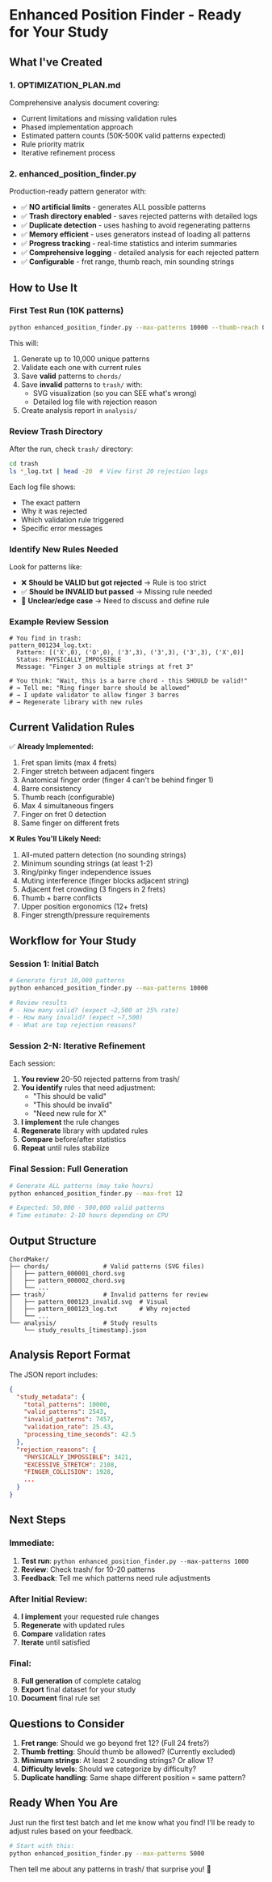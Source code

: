 # Enhanced Position Finder - Ready for Your Study

## What I've Created

### 1. **OPTIMIZATION_PLAN.md**
Comprehensive analysis document covering:
- Current limitations and missing validation rules
- Phased implementation approach  
- Estimated pattern counts (50K-500K valid patterns expected)
- Rule priority matrix
- Iterative refinement process

### 2. **enhanced_position_finder.py**
Production-ready pattern generator with:
- ✅ **NO artificial limits** - generates ALL possible patterns
- ✅ **Trash directory enabled** - saves rejected patterns with detailed logs
- ✅ **Duplicate detection** - uses hashing to avoid regenerating patterns
- ✅ **Memory efficient** - uses generators instead of loading all patterns
- ✅ **Progress tracking** - real-time statistics and interim summaries
- ✅ **Comprehensive logging** - detailed analysis for each rejected pattern
- ✅ **Configurable** - fret range, thumb reach, min sounding strings

## How to Use It

### First Test Run (10K patterns)
```bash
python enhanced_position_finder.py --max-patterns 10000 --thumb-reach 0
```

This will:
1. Generate up to 10,000 unique patterns
2. Validate each one with current rules
3. Save **valid** patterns to `chords/`
4. Save **invalid** patterns to `trash/` with:
   - SVG visualization (so you can SEE what's wrong)
   - Detailed log file with rejection reason
5. Create analysis report in `analysis/`

### Review Trash Directory
After the run, check `trash/` directory:
```bash
cd trash
ls *_log.txt | head -20  # View first 20 rejection logs
```

Each log file shows:
- The exact pattern
- Why it was rejected
- Which validation rule triggered
- Specific error messages

### Identify New Rules Needed

Look for patterns like:
- ❌ **Should be VALID but got rejected** → Rule is too strict
- ✅ **Should be INVALID but passed** → Missing rule needed
- 🤔 **Unclear/edge case** → Need to discuss and define rule

### Example Review Session

```
# You find in trash:
pattern_001234_log.txt:
  Pattern: [('X',0), ('O',0), ('3',3), ('3',3), ('3',3), ('X',0)]
  Status: PHYSICALLY_IMPOSSIBLE
  Message: "Finger 3 on multiple strings at fret 3"
  
# You think: "Wait, this is a barre chord - this SHOULD be valid!"
# → Tell me: "Ring finger barre should be allowed"
# → I update validator to allow finger 3 barres
# → Regenerate library with new rules
```

## Current Validation Rules

✅ **Already Implemented:**
1. Fret span limits (max 4 frets)
2. Finger stretch between adjacent fingers
3. Anatomical finger order (finger 4 can't be behind finger 1)
4. Barre consistency
5. Thumb reach (configurable)
6. Max 4 simultaneous fingers
7. Finger on fret 0 detection
8. Same finger on different frets

❌ **Rules You'll Likely Need:**
1. All-muted pattern detection (no sounding strings)
2. Minimum sounding strings (at least 1-2)
3. Ring/pinky finger independence issues
4. Muting interference (finger blocks adjacent string)
5. Adjacent fret crowding (3 fingers in 2 frets)
6. Thumb + barre conflicts
7. Upper position ergonomics (12+ frets)
8. Finger strength/pressure requirements

## Workflow for Your Study

### Session 1: Initial Batch
```bash
# Generate first 10,000 patterns
python enhanced_position_finder.py --max-patterns 10000

# Review results
# - How many valid? (expect ~2,500 at 25% rate)
# - How many invalid? (expect ~7,500)
# - What are top rejection reasons?
```

### Session 2-N: Iterative Refinement
Each session:
1. **You review** 20-50 rejected patterns from trash/
2. **You identify** rules that need adjustment:
   - "This should be valid"
   - "This should be invalid"  
   - "Need new rule for X"
3. **I implement** the rule changes
4. **Regenerate** library with updated rules
5. **Compare** before/after statistics
6. **Repeat** until rules stabilize

### Final Session: Full Generation
```bash
# Generate ALL patterns (may take hours)
python enhanced_position_finder.py --max-fret 12

# Expected: 50,000 - 500,000 valid patterns
# Time estimate: 2-10 hours depending on CPU
```

## Output Structure

```
ChordMaker/
├── chords/               # Valid patterns (SVG files)
│   ├── pattern_000001_chord.svg
│   ├── pattern_000002_chord.svg
│   └── ...
├── trash/                # Invalid patterns for review
│   ├── pattern_000123_invalid.svg  # Visual
│   ├── pattern_000123_log.txt      # Why rejected
│   └── ...
└── analysis/             # Study results
    └── study_results_[timestamp].json
```

## Analysis Report Format

The JSON report includes:
```json
{
  "study_metadata": {
    "total_patterns": 10000,
    "valid_patterns": 2543,
    "invalid_patterns": 7457,
    "validation_rate": 25.43,
    "processing_time_seconds": 42.5
  },
  "rejection_reasons": {
    "PHYSICALLY_IMPOSSIBLE": 3421,
    "EXCESSIVE_STRETCH": 2108,
    "FINGER_COLLISION": 1928,
    ...
  }
}
```

## Next Steps

### Immediate:
1. **Test run**: `python enhanced_position_finder.py --max-patterns 1000`
2. **Review**: Check trash/ for 10-20 patterns
3. **Feedback**: Tell me which patterns need rule adjustments

### After Initial Review:
4. **I implement** your requested rule changes
5. **Regenerate** with updated rules
6. **Compare** validation rates
7. **Iterate** until satisfied

### Final:
8. **Full generation** of complete catalog
9. **Export** final dataset for your study
10. **Document** final rule set

## Questions to Consider

1. **Fret range**: Should we go beyond fret 12? (Full 24 frets?)
2. **Thumb fretting**: Should thumb be allowed? (Currently excluded)
3. **Minimum strings**: At least 2 sounding strings? Or allow 1?
4. **Difficulty levels**: Should we categorize by difficulty?
5. **Duplicate handling**: Same shape different position = same pattern?

## Ready When You Are

Just run the first test batch and let me know what you find! I'll be ready to adjust rules based on your feedback.

```bash
# Start with this:
python enhanced_position_finder.py --max-patterns 5000
```

Then tell me about any patterns in trash/ that surprise you! 🎸
